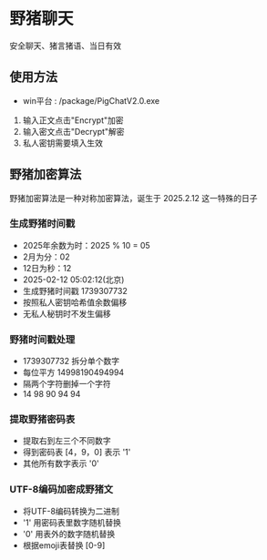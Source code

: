 # 野猪聊天
安全聊天、猪言猪语、当日有效

## 使用方法
- win平台 : /package/PigChatV2.0.exe
  
1. 输入正文点击"Encrypt"加密
2. 输入密文点击"Decrypt"解密
3. 私人密钥需要填入生效

## 野猪加密算法

野猪加密算法是一种对称加密算法，诞生于 2025.2.12 这一特殊的日子

### 生成野猪时间戳
- 2025年余数为时：2025 % 10 = 05
- 2月为分：02
- 12日为秒：12
- 2025-02-12 05:02:12(北京)
- 生成野猪时间戳 1739307732
- 按照私人密钥哈希值余数偏移
- 无私人秘钥时不发生偏移

### 野猪时间戳处理
- 1739307732 拆分单个数字
- 每位平方 14998190494994
- 隔两个字符删掉一个字符
- 14 98 90 94 94

### 提取野猪密码表
- 提取右到左三个不同数字
- 得到密码表 [4，9，0] 表示 '1'
- 其他所有数字表示 '0'

### UTF-8编码加密成野猪文
- 将UTF-8编码转换为二进制
- '1' 用密码表里数字随机替换
- '0' 用表外的数字随机替换
- 根据emoji表替换 [0-9]
